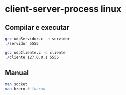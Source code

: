 # client-server-process linux

## Compilar e executar

```Bash
gcc udpServidor.c -o servidor
./servidor 5555
```

```Bash
gcc udpCliente.c -o cliente
./cliente 127.0.0.1 5555
```
## Manual

```Bash
man socket
man bzero # funcao
```
